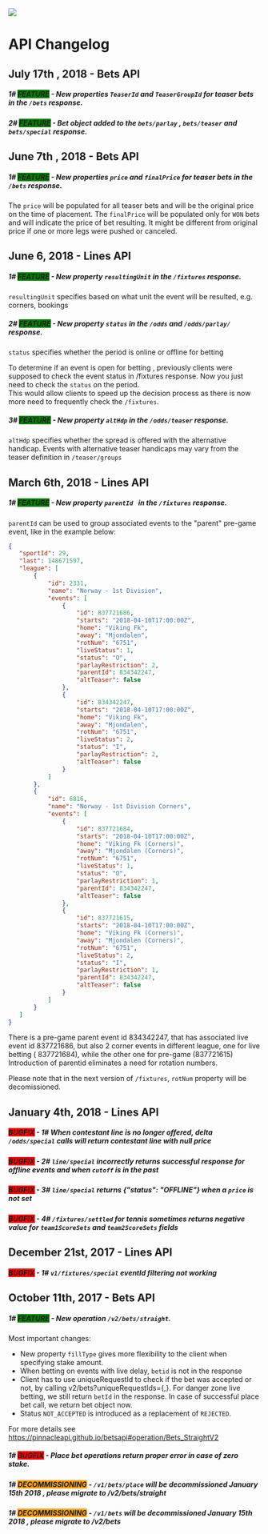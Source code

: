 <img _ngcontent-c2="" src="https://avatars2.githubusercontent.com/u/31601407?s=70&amp;u=f3c6e1cfc8a26665e4a4df6d8da4a7ee527aeceb&amp;v=4" style="background-color: transparent;"> 

                   
 #  **API Changelog**

## July 17th , 2018 - Bets API 

##### 1# <span style="background-color:green">FEATURE</span>  - New properties `TeaserId` and `TeaserGroupId` for teaser bets  in the `/bets` response.

##### 2# <span style="background-color:green">FEATURE</span>  - Bet object added to the `bets/parlay` , `bets/teaser`  and `bets/special`  response.


## June 7th , 2018 - Bets API 

##### 1# <span style="background-color:green">FEATURE</span>  - New properties `price` and `finalPrice` for teaser bets  in the `/bets` response.
The `price` will be populated for all teaser bets and will be the original price on the time of placement.
The `finalPrice` will be populated only for `WON` bets and will indicate the price of bet resulting. It might be different from original price if one or more legs were pushed or canceled.

## June 6, 2018 - Lines API 

##### 1# <span style="background-color:green">FEATURE</span>  - New property `resultingUnit` in the `/fixtures` response.

`resultingUnit` specifies based on what unit the event will be resulted, e.g. corners, bookings 


#####  2# <span style="background-color:green">FEATURE</span>  - New property `status` in the `/odds` and `/odds/parlay/` response.

`status` specifies whether the period is online or offline for betting 

To determine if an event is open for betting , previously clients were supposed to check the event status  in /fixtures response.
Now you just need to check the `status` on the period.  
This would allow clients to speed up the decision process as there is now more need to frequently check the `/fixtures`. 

#####  3# <span style="background-color:green">FEATURE</span>  - New property `altHdp` in the `/odds/teaser` response.

`altHdp` specifies whether the spread is offered with the alternative handicap. Events with alternative teaser handicaps may vary from the teaser definition in `/teaser/groups`


 ## March 6th, 2018 - Lines API 

 #####  1# <span style="background-color:green">FEATURE</span>  - New property `parentId ` in the `/fixtures` response.


 `parentId` can be used to group associated events to the "parent" pre-game event, like in the example below:
 ``` json
 {
    "sportId": 29,
    "last": 148671597,
    "league": [
        {
            "id": 2331,
            "name": "Norway - 1st Division",
            "events": [
                {
                    "id": 837721686,
                    "starts": "2018-04-10T17:00:00Z",
                    "home": "Viking Fk",
                    "away": "Mjondalen",
                    "rotNum": "6751",
                    "liveStatus": 1,
                    "status": "O",
                    "parlayRestriction": 2,
                    "parentId": 834342247,
                    "altTeaser": false
                },
                {
                    "id": 834342247,
                    "starts": "2018-04-10T17:00:00Z",
                    "home": "Viking Fk",
                    "away": "Mjondalen",
                    "rotNum": "6751",
                    "liveStatus": 2,
                    "status": "I",
                    "parlayRestriction": 2,
                    "altTeaser": false
                }
            ]
        },
        {
            "id": 6816,
            "name": "Norway - 1st Division Corners",
            "events": [
                {
                    "id": 837721684,
                    "starts": "2018-04-10T17:00:00Z",
                    "home": "Viking Fk (Corners)",
                    "away": "Mjondalen (Corners)",
                    "rotNum": "6751",
                    "liveStatus": 1,
                    "status": "O",
                    "parlayRestriction": 1,
                    "parentId": 834342247,
                    "altTeaser": false
                },
                {
                    "id": 837721615,
                    "starts": "2018-04-10T17:00:00Z",
                    "home": "Viking Fk (Corners)",
                    "away": "Mjondalen (Corners)",
                    "rotNum": "6751",
                    "liveStatus": 2,
                    "status": "I",
                    "parlayRestriction": 1,
                    "parentId": 834342247,
                    "altTeaser": false
                }
            ]
        }
    ]
} 
```

There is a pre-game parent event id 834342247, that has associated live event id 837721686, but also 2 corner events in different league, one for live betting (
837721684), while the other one for pre-game (837721615)
Introduction of parentid eliminates a need for rotation numbers. 

Please note that in the next version of `/fixtures`, `rotNum` property will be decomissioned.

 
## January 4th, 2018 - Lines API 

##### <span style="background-color:red">BUGFIX</span> - 1# When contestant line is no longer offered, delta `/odds/special` calls  will return contestant line with null price
##### <span style="background-color:red">BUGFIX</span> - 2# `line/special` incorrectly returns successful response for offline events and when `cutoff` is in the past
##### <span style="background-color:red">BUGFIX</span> - 3# `line/special` returns {"status": "OFFLINE"} when a `price` is not set 
##### <span style="background-color:red">BUGFIX</span> - 4# `/fixtures/settled` for tennis sometimes returns negative value for `team1ScoreSets` and `team2ScoreSets` fields

 

## December 21st, 2017 - Lines API 
##### <span style="background-color:red">BUGFIX</span> - 1# `v1/fixtures/special`  eventId filtering not working


## October 11th, 2017 - Bets API 

 #####  1# <span style="background-color:green">FEATURE</span>  - New operation `/v2/bets/straight`.

 Most important changes:
 * New property `fillType` gives more flexibility to the client when specifying stake amount.   
 * When betting on events with live delay, `betid` is not in the response 
 * Client has to use uniqueRequestId to check if the bet was accepted or not, by calling v2/bets?uniqueRequestIds={,}. For danger zone live betting, we still return `betId` in the response. 
 In case of successful place bet call, we return bet object now. 
 * Status `NOT_ACCEPTED` is introduced as a replacement of `REJECTED`.  
 
 For more details see https://pinnacleapi.github.io/betsapi#operation/Bets_StraightV2

 #####  1# <span style="background-color:red">BUGFIX</span>  - Place bet operations return proper error in case of zero stake.

 #####  1# <span style="background-color:orange">DECOMMISSIONING</span>  - `/v1/bets/place` will be decommissioned January 15th 2018 , please migrate to /v2/bets/straight 
 #####   1# <span style="background-color:orange">DECOMMISSIONING</span>  - `/v1/bets` will be decommissioned January 15th 2018 , please migrate to /v2/bets

  
